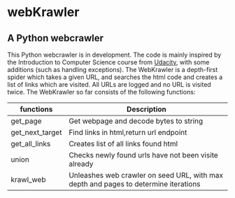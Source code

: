 # webKrawler
## A Python webcrawler

This Python webcrawler is in development. The code is mainly inspired by the Introduction to Computer Science course from [Udacity](https://www.udacity.com/), with some additions (such as handling exceptions). The WebKrawler is a depth-first spider which takes a given URL, and searches the html code and creates a list of links which are visited. All URLs are logged and no URL is visited twice. The WebKrawler so far consists of the following functions:

|functions		|Description						   									  			|
|---------------|-----------------------------------------------------------------------------------|
|get_page		|Get webpage and decode bytes to string									  			|
|get_next_target|Find links in html,return url endpoint					                  			|
|get_all_links	|Creates list of all links found html  									  			| 
|union			|Checks newly found urls have not been visite already			   					|
|krawl_web		|Unleashes web crawler on seed URL, with max depth and pages to determine iterations| 